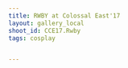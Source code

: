 ```yaml
---
title: RWBY at Colossal East'17
layout: gallery_local
shoot_id: CCE17.Rwby
tags: cosplay


---
```


